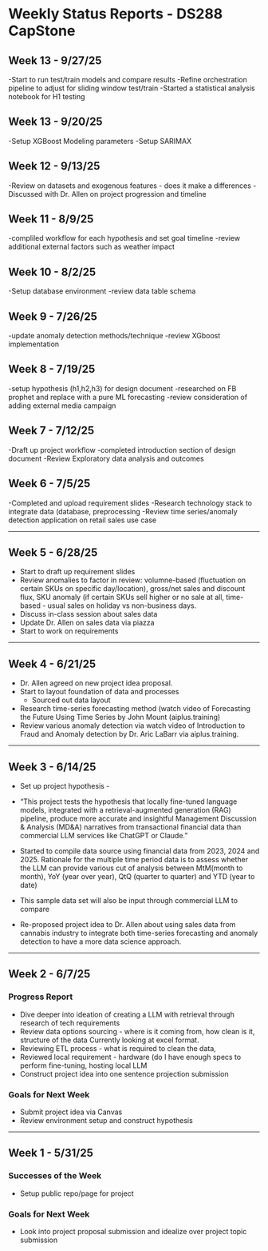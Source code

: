 # Weekly Status Reports - DS288 CapStone

## Week 13 - 9/27/25
-Start to run test/train models and compare results
-Refine orchestration pipeline to adjust for sliding window test/train
-Started a statistical analysis notebook for H1 testing

## Week 13 - 9/20/25
-Setup XGBoost Modeling parameters
-Setup SARIMAX

## Week 12 - 9/13/25
-Review on datasets and exogenous features - does it make a differences
-Discussed with Dr. Allen on project progression and timeline

## Week 11 - 8/9/25

-compliled workflow for each hypothesis and set goal timeline
-review additional external factors such as weather impact 

## Week 10 - 8/2/25

-Setup database environment 
-review data table schema

## Week 9 - 7/26/25

-update anomaly detection methods/technique
-review XGboost implementation

## Week 8 - 7/19/25

-setup hypothesis (h1,h2,h3) for design document
-researched on FB prophet and replace with a pure ML forecasting
-review consideration of adding external media campaign

## Week 7 - 7/12/25

-Draft up project workflow 
-completed introduction section of design document
-Review Exploratory data analysis and outcomes

## Week 6 - 7/5/25

-Completed and upload requirement slides
-Research technology stack to integrate data (database, preprocessing
-Review time series/anomaly detection application on retail sales use case

-----------------------------------------------------------------------------------
## Week 5 - 6/28/25

- Start to draft up requirement slides
- Review anomalies to factor in review: volumne-based (fluctuation on certain SKUs on specific day/location), gross/net sales and discount flux, SKU anomaly (if certain SKUs sell higher or no sale at all, time-based - usual sales on holiday vs non-business days.
- Discuss in-class session about sales data
- Update Dr. Allen on sales data via piazza
- Start to work on requirements
-----------------------------------------------------------------------------------
## Week 4 - 6/21/25

- Dr. Allen agreed on new project idea proposal.
- Start to layout foundation of data and processes
  - Sourced out data layout
- Research time-series forecasting method (watch video of Forecasting the Future Using Time Series by John Mount (aiplus.training)
- Review various anomaly detection via watch video of Introduction to Fraud and Anomaly detection by Dr. Aric LaBarr via aiplus.training.
-----------------------------------------------------------------------------------
## Week 3 - 6/14/25

- Set up project hypothesis -
- “This project tests the hypothesis that locally fine-tuned language models, integrated with a retrieval-augmented generation (RAG) pipeline, produce more accurate and insightful Management Discussion & Analysis (MD&A) narratives from transactional financial data than commercial LLM services like ChatGPT or Claude.”

- Started to compile data source using financial data from 2023, 2024 and 2025.
  Rationale for the multiple time period data is to assess whether the LLM can provide various cut of analysis between MtM(month to month), YoY (year over year), QtQ (quarter to quarter) and YTD (year to date)
- This sample data set will also be input through commercial LLM to compare
- Re-proposed project idea to Dr. Allen about using sales data from cannabis industry to integrate both time-series forecasting and anomaly detection to have a more data science approach.

-----------------------------------------------------------------------------------

## Week 2 - 6/7/25

### Progress Report
- Dive deeper into ideation of creating a LLM with retrieval through research of tech requirements
- Review data options sourcing - where is it coming from, how clean is it, structure of the data
    Currently looking at excel format.
- Reviewing ETL process - what is required to clean the data, 
- Reviewed local requirement - hardware (do I have enough  specs to perform fine-tuning, hosting local LLM
- Construct project idea into one sentence projection submission

<!--### Difficulties of the Week
- [Challenges faced]   -->

### Goals for Next Week
- Submit project idea via Canvas
- Review environment setup and construct hypothesis

-----------------------------------------------------------------------------------

## Week 1 - 5/31/25

<!--### Fails of the Week
- [What didn't go as planned]-->

### Successes of the Week
- Setup public repo/page for project

<!--### Difficulties of the Week
- [Challenges faced]   -->

### Goals for Next Week
- Look into project proposal submission and idealize over project topic submission
